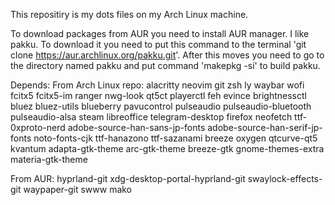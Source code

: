 This repositiry is my dots files on my Arch Linux machine.

To download packages from AUR you need to install AUR manager. I like pakku. To download it you need to put this command to the terminal 'git clone https://aur.archlinux.org/pakku.git'. After this moves you need to go to the directory named pakku and put command 'makepkg -si' to build pakku. 

Depends:
From Arch Linux repo:
    alacritty neovim git zsh ly waybar wofi fcitx5 fcitx5-im ranger nwg-look qt5ct playerctl feh evince brightnessctl bluez bluez-utils blueberry pavucontrol pulseaudio pulseaudio-bluetooth pulseaudio-alsa steam libreoffice telegram-desktop firefox neofetch ttf-0xproto-nerd adobe-source-han-sans-jp-fonts adobe-source-han-serif-jp-fonts noto-fonts-cjk ttf-hanazono ttf-sazanami breeze oxygen qtcurve-qt5 kvantum adapta-gtk-theme arc-gtk-theme breeze-gtk gnome-themes-extra  materia-gtk-theme    

From AUR:
    hyprland-git xdg-desktop-portal-hyprland-git swaylock-effects-git waypaper-git swww mako 
